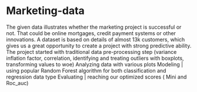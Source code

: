 # Marketing-data
The given data illustrates whether the marketing project is successful or not. That could be online mortgages, credit payment systems or other innovations. A dataset is based on details of almost 13k customers, which gives us a great opportunity to create a project with strong predictive ability.
  The project started with traditional data pre-processing step (variance inflation factor, correlation, identifying and treating outliers with boxplots, transforming values to woe)
  Analyzing data with various plots
  Modeling | using popular Random Forest algorithm for both classification and regression data type
  Evaluating | reaching our optimized scores ( Mini and Roc_auc)
